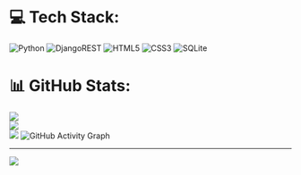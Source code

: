 
# 💻 Tech Stack:
![Python](https://img.shields.io/badge/python-3670A0?style=for-the-badge&logo=python&logoColor=ffdd54) ![DjangoREST](https://img.shields.io/badge/DJANGO-REST-ff1709?style=for-the-badge&logo=django&logoColor=white&color=ff1709&labelColor=gray) ![HTML5](https://img.shields.io/badge/html5-%23E34F26.svg?style=for-the-badge&logo=html5&logoColor=white) ![CSS3](https://img.shields.io/badge/css3-%231572B6.svg?style=for-the-badge&logo=css3&logoColor=white) ![SQLite](https://img.shields.io/badge/sqlite-%2307405e.svg?style=for-the-badge&logo=sqlite&logoColor=white)
# 📊 GitHub Stats:
![](https://github-readme-stats.vercel.app/api?username=mohammadjayeed&theme=default&hide_border=false&include_all_commits=false&count_private=false)<br/>
![](https://github-readme-streak-stats.herokuapp.com/?user=mohammadjayeed&theme=default&hide_border=false)<br/>
![](https://github-readme-stats.vercel.app/api/top-langs/?username=mohammadjayeed&theme=default&hide_border=false&include_all_commits=false&count_private=false&layout=compact)
![GitHub Activity Graph](https://activity-graph.herokuapp.com/graph?username=mohammadjayeed)  

---
[![](https://visitcount.itsvg.in/api?id=mohammadjayeed&icon=0&color=0)](https://visitcount.itsvg.in)

